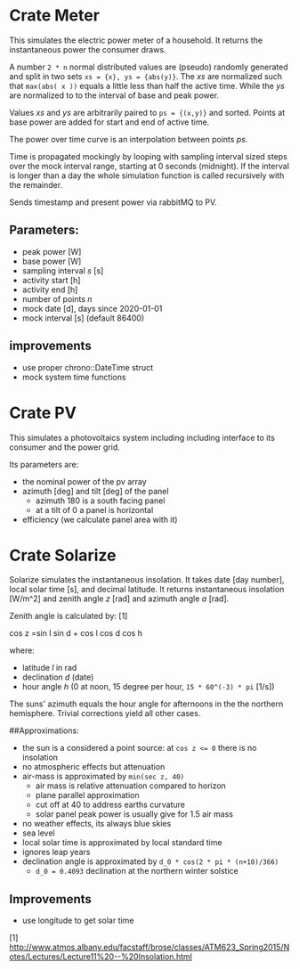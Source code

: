 # Crate Meter

This simulates the electric power meter of a household. It returns
the instantaneous power the consumer draws.

A number `2 * n` normal distributed values are (pseudo) randomly generated and
split in two sets `xs = {x}, ys = {abs(y)}`. The _xs_ are normalized such that
`max(abs( x ))` equals a little less than half the active time. While the _ys_
are normalized to to the interval of base and peak power.

Values _xs_ and _ys_ are arbitrarily paired to `ps = {(x,y)}` and sorted. 
Points at base power are added for start and end of active time.

The power over time curve is an interpolation between points _ps_.

Time is propagated mockingly by looping with sampling interval sized steps over
the mock interval range, starting at 0 seconds (midnight). If the interval is
longer than a day the whole simulation function is called recursively with the
remainder.

Sends timestamp and present power via rabbitMQ to PV.

## Parameters:
- peak power [W]
- base power [W]
- sampling interval _s_ [s]
- activity start [h]
- activity end [h]
- number of points _n_
- mock date [d], days since 2020-01-01
- mock interval [s] (default 86400)

## improvements
- use proper chrono::DateTime struct
- mock system time functions


# Crate PV
This simulates a photovoltaics system including including interface to its
consumer and the power grid.



Its parameters are:
- the nominal power of the pv array
- azimuth [deg] and tilt [deg] of the panel
  - azimuth 180 is a south facing panel
  - at a tilt of 0 a panel is horizontal
- efficiency (we calculate panel area with it)


# Crate Solarize
Solarize simulates the instantaneous insolation. It takes date [day number],
local solar time [s], and decimal latitude. It returns instantaneous
insolation [W/m^2] and zenith angle _z_ [rad] and azimuth angle _a_ [rad].

Zenith angle is calculated by: [1]

   cos z =sin l sin d + cos l cos d cos h

where:
- latitude _l_ in rad
- declination _d_ (date)
- hour angle _h_ (0 at noon, 15 degree per hour, `15 * 60^(-3) * pi` [1/s])

The suns' azimuth equals the hour angle for afternoons in the the northern
hemisphere.  Trivial corrections yield all other cases.

##Approximations:
- the sun is a considered a point source: at `cos z <= 0` there is no insolation
- no atmospheric effects but attenuation
- air-mass is approximated by `min(sec z, 40)`
  - air mass is relative attenuation compared to horizon
  - plane parallel approximation
  - cut off at 40 to address earths curvature
  - solar panel peak power is usually give for 1.5 air mass
- no weather effects, its always blue skies
- sea level
- local solar time is approximated by local standard time
- ignores leap years
- declination angle is approximated by `d_0 * cos(2 * pi * (n+10)/366)`
  - `d_0 = 0.4093` declination at the northern winter solstice 

## Improvements
- use longitude to get solar time

[1] http://www.atmos.albany.edu/facstaff/brose/classes/ATM623_Spring2015/Notes/Lectures/Lecture11%20--%20Insolation.html
